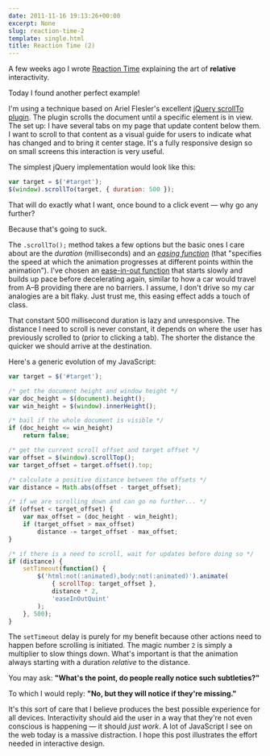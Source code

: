 ```yaml
---
date: 2011-11-16 19:13:26+00:00
excerpt: None
slug: reaction-time-2
template: single.html
title: Reaction Time (2)
---
```


A few weeks ago I wrote [Reaction Time](http://dbushell.com/2011/10/25/reaction-time/) explaining the art of **relative** interactivity.

Today I found another perfect example!

I'm using a technique based on Ariel Flesler's excellent [jQuery scrollTo plugin](http://flesler.blogspot.com/2007/10/jqueryscrollto.html). The plugin scrolls the document until a specific element is in view. The set up: I have several tabs on my page that update content below them. I want to scroll to that content as a visual guide for users to indicate what has changed and to bring it center stage. It's a fully responsive design so on small screens this interaction is very useful.

The simplest jQuery implementation would look like this:

````javascript
var target = $('#target');
$(window).scrollTo(target, { duration: 500 });
````

That will do exactly what I want, once bound to a click event — why go any further?

Because that's going to suck.

The `.scrollTo();` method takes a few options but the basic ones I care about are the *duration* (milliseconds) and an *[easing function](http://api.jquery.com/animate/#easing)* (that "specifies the speed at which the animation progresses at different points within the animation"). I've chosen an [ease-in-out function](http://gsgd.co.uk/sandbox/jquery/easing/) that starts slowly and builds up pace before decelerating again, similar to how a car would travel from A–B providing there are no barriers. I assume, I don't drive so my car analogies are a bit flaky. Just trust me, this easing effect adds a touch of class.

That constant 500 millisecond duration is lazy and unresponsive. The distance I need to scroll is never constant, it depends on where the user has previously scrolled to (prior to clicking a tab). The shorter the distance the quicker we should arrive at the destination.

Here's a generic evolution of my JavaScript:

````javascript
var target = $('#target');

/* get the document height and window height */
var doc_height = $(document).height();
var win_height = $(window).innerHeight();

/* bail if the whole document is visible */
if (doc_height <= win_height)
	return false;

/* get the current scroll offset and target offset */
var offset = $(window).scrollTop();
var target_offset = target.offset().top;

/* calculate a positive distance between the offsets */
var distance = Math.abs(offset - target_offset);

/* if we are scrolling down and can go no further... */
if (offset < target_offset) {
	var max_offset = (doc_height - win_height);
	if (target_offset > max_offset)
		distance -= target_offset - max_offset;
}

/* if there is a need to scroll, wait for updates before doing so */
if (distance) {
	setTimeout(function() {
		$('html:not(:animated),body:not(:animated)').animate(
			{ scrollTop: target_offset },
			distance * 2,
			'easeInOutQuint'
		);
	}, 500);
}
````

The `setTimeout` delay is purely for my benefit because other actions need to happen before scrolling is initiated. The magic number `2` is simply a multiplier to slow things down. What's important is that the animation always starting with a duration *relative* to the distance.

You may ask: **"What's the point, do people really notice such subtleties?"**

To which I would reply: **"No, but they will notice if they're missing."**

It's this sort of care that I believe produces the best possible experience for all devices. Interactivity should aid the user in a way that they're not even conscious is happening — it should *just work*. A lot of JavaScript I see on the web today is a massive distraction. I hope this post illustrates the effort needed in interactive design.
